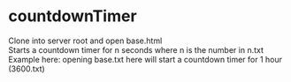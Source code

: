 # countdownTimer

Clone into server root and open base.html  
Starts a countdown timer for n seconds where n is the number in n.txt  
Example here: opening base.txt here will start a countdown timer for 1 hour (3600.txt)  
